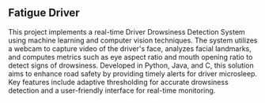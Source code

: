 

## Fatigue Driver

This project implements a real-time Driver Drowsiness Detection System using machine learning and computer vision techniques. The system utilizes a webcam to capture video of the driver's face, analyzes facial landmarks, and computes metrics such as eye aspect ratio and mouth opening ratio to detect signs of drowsiness. Developed in Python, Java, and C, this solution aims to enhance road safety by providing timely alerts for driver microsleep. Key features include adaptive thresholding for accurate drowsiness detection and a user-friendly interface for real-time monitoring.
